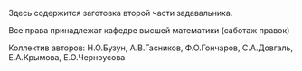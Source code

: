 Здесь содержится заготовка второй части задавальника.

Все права принадлежат кафедре высшей математики (саботаж правок)

Коллектив авторов: Н.О.Бузун, А.В.Гасников, Ф.О.Гончаров, С.А.Довгаль, Е.А.Крымова, Е.О.Черноусова
